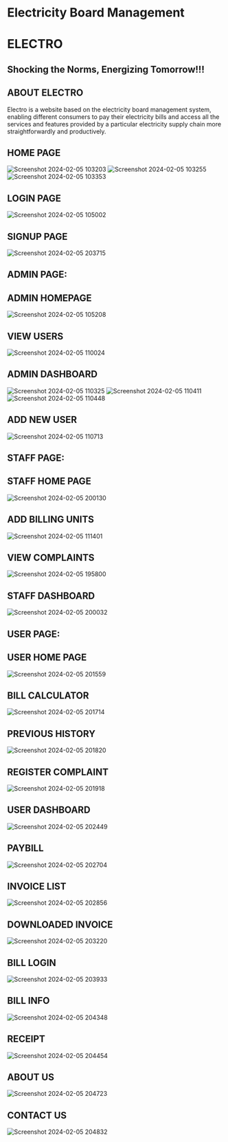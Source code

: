 # Electricity Board Management

# ELECTRO
## Shocking the Norms, Energizing Tomorrow!!!
## ABOUT ELECTRO
Electro is a website based on the electricity board management system, enabling
different consumers to pay their electricity bills and access all the services and features
provided by a particular electricity supply chain more straightforwardly and
productively.

## HOME PAGE
![Screenshot 2024-02-05 103203](https://github.com/AleenaMariya22104/CAC-2_Group-2/assets/143726239/363ffbde-7ef2-46cb-a53e-6409ab6e00e2)
![Screenshot 2024-02-05 103255](https://github.com/AleenaMariya22104/CAC-2_Group-2/assets/143726239/06ea4db9-0559-4cc2-922c-8a204d66ca87)
![Screenshot 2024-02-05 103353](https://github.com/AleenaMariya22104/CAC-2_Group-2/assets/143726239/0592105d-37d9-4132-aa4a-bf1830b02778)

## LOGIN PAGE
![Screenshot 2024-02-05 105002](https://github.com/AleenaMariya22104/CAC-2_Group-2/assets/143726239/eebe9ba2-a531-4730-8ec4-936b8e4efe3b)

## SIGNUP PAGE
![Screenshot 2024-02-05 203715](https://github.com/AleenaMariya22104/CAC-2_Group-2/assets/143726239/2784e217-a570-41fb-8376-51505683d183)

## ADMIN PAGE:
## ADMIN HOMEPAGE
![Screenshot 2024-02-05 105208](https://github.com/AleenaMariya22104/CAC-2_Group-2/assets/143726239/be692231-ac82-42d3-be26-053e63099771)

## VIEW USERS
![Screenshot 2024-02-05 110024](https://github.com/AleenaMariya22104/CAC-2_Group-2/assets/143726239/d8f69c3a-541b-4aef-b460-1b1f16485879)

## ADMIN DASHBOARD
![Screenshot 2024-02-05 110325](https://github.com/AleenaMariya22104/CAC-2_Group-2/assets/143726239/c12c88e9-1ff2-4541-ac0b-50dbd8faf59d)
![Screenshot 2024-02-05 110411](https://github.com/AleenaMariya22104/CAC-2_Group-2/assets/143726239/763f2f5f-3645-49ad-9ce4-98c04f3749dc)
![Screenshot 2024-02-05 110448](https://github.com/AleenaMariya22104/CAC-2_Group-2/assets/143726239/5b34a05c-f012-402d-bf81-8017b59ac170)

## ADD NEW USER
![Screenshot 2024-02-05 110713](https://github.com/AleenaMariya22104/CAC-2_Group-2/assets/143726239/fac386cf-a4f0-4568-886b-b81444934fcd)


## STAFF PAGE:
## STAFF HOME PAGE
![Screenshot 2024-02-05 200130](https://github.com/AleenaMariya22104/CAC-2_Group-2/assets/143726239/9e5e3aa7-f5aa-4a5f-878c-257fa5c26a38)

## ADD BILLING UNITS
![Screenshot 2024-02-05 111401](https://github.com/AleenaMariya22104/CAC-2_Group-2/assets/143726239/54758fb1-a22a-42d4-b9b1-6c79e111be71)

## VIEW COMPLAINTS
![Screenshot 2024-02-05 195800](https://github.com/AleenaMariya22104/CAC-2_Group-2/assets/143726239/829364ee-1f41-4dd4-a9ab-1b7007cb92ed)

## STAFF DASHBOARD
![Screenshot 2024-02-05 200032](https://github.com/AleenaMariya22104/CAC-2_Group-2/assets/143726239/b515c92d-f7ed-4191-a2a0-ca0b66fa8695)

## USER PAGE:
## USER HOME PAGE
![Screenshot 2024-02-05 201559](https://github.com/AleenaMariya22104/CAC-2_Group-2/assets/143726239/6ea8cde6-3d43-41f5-8c94-af4cc17702ba)

## BILL CALCULATOR
![Screenshot 2024-02-05 201714](https://github.com/AleenaMariya22104/CAC-2_Group-2/assets/143726239/72117a95-300e-421a-a99e-93048931d709)

## PREVIOUS HISTORY
![Screenshot 2024-02-05 201820](https://github.com/AleenaMariya22104/CAC-2_Group-2/assets/143726239/b7f6d884-c7db-44fe-bd23-8ff0d3629e53)

## REGISTER COMPLAINT
![Screenshot 2024-02-05 201918](https://github.com/AleenaMariya22104/CAC-2_Group-2/assets/143726239/d4b4c406-042d-45f6-9d34-8778920bb95b)

## USER DASHBOARD
![Screenshot 2024-02-05 202449](https://github.com/AleenaMariya22104/CAC-2_Group-2/assets/143726239/d19608f5-0ae2-4caa-8644-dcd8240fbe31)

## PAYBILL
![Screenshot 2024-02-05 202704](https://github.com/AleenaMariya22104/CAC-2_Group-2/assets/143726239/db3a775d-cf78-4e7d-bc73-0e934a8b8b3e)

## INVOICE LIST
![Screenshot 2024-02-05 202856](https://github.com/AleenaMariya22104/CAC-2_Group-2/assets/143726239/3b7170c1-7d13-4dee-930f-c3cbac3dea58)

## DOWNLOADED INVOICE
![Screenshot 2024-02-05 203220](https://github.com/AleenaMariya22104/CAC-2_Group-2/assets/143726239/e0d773db-16d8-4d2c-9ad7-076361de556a)

## BILL LOGIN
![Screenshot 2024-02-05 203933](https://github.com/AleenaMariya22104/CAC-2_Group-2/assets/143726239/6ae70ffc-e444-4e9e-b5d7-319e4e18a543)

## BILL INFO
![Screenshot 2024-02-05 204348](https://github.com/AleenaMariya22104/CAC-2_Group-2/assets/143726239/930902dc-b852-48f1-bb25-03665f374c81)

## RECEIPT
![Screenshot 2024-02-05 204454](https://github.com/AleenaMariya22104/CAC-2_Group-2/assets/143726239/cf71005f-a49d-4b49-9319-f79d8505fccf)

## ABOUT US
![Screenshot 2024-02-05 204723](https://github.com/AleenaMariya22104/CAC-2_Group-2/assets/143726239/06d16f4b-db56-489e-9d24-62f06357322c)

## CONTACT US
![Screenshot 2024-02-05 204832](https://github.com/AleenaMariya22104/CAC-2_Group-2/assets/143726239/302da037-7538-4072-a98c-fba13483a142)




































